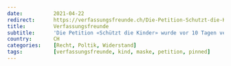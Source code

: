 ```yaml
---
date:          2021-04-22
redirect:      https://verfassungsfreunde.ch/Die-Petition-Schutzt-die-Kinder-wurde-vor-10-Tagen-versendet
title:         Verfassungsfreunde
subtitle:      'Die Petition «Schützt die Kinder» wurde vor 10 Tagen versendet!'
country:       CH
categories:    [Recht, Poltik, Widerstand]
tags:          [verfassungsfreunde, kind, maske, petition, pinned]
---
```


